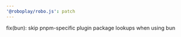 ```yaml
---
'@roboplay/robo.js': patch
---
```


fix(bun): skip pnpm-specific plugin package lookups when using bun

